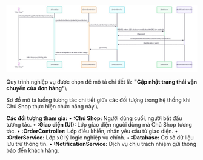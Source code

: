![](https://github.com/httthaor/Nhom2-CNPM/blob/21bee94dafb1f548729fa250043248dc40b6d471/Labs/Lab03/SequenceDiagram.jpg)

Quy trình nghiệp vụ được chọn để mô tả chi tiết là: **"Cập nhật trạng thái vận chuyển của đơn hàng"**\

Sơ đồ mô tả luồng tương tác chi tiết giữa các đối tượng trong hệ thống khi Chủ Shop thực hiện chức năng này.\

**Các đối tượng tham gia:**
•	**:Chủ Shop:** Người dùng cuối, người bắt đầu tương tác.
•	**:Giao diện (UI):** Lớp giao diện người dùng mà Chủ Shop tương tác.
•	**:OrderController:** Lớp điều khiển, nhận yêu cầu từ giao diện.
•	**:OrderService:** Lớp xử lý logic nghiệp vụ chính.
•	**:Database:** Cơ sở dữ liệu lưu trữ thông tin.
•	**:NotificationService:** Dịch vụ chịu trách nhiệm gửi thông báo đến khách hàng.

